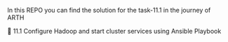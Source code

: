 In this REPO you can find the solution for the task-11.1 in the journey of ARTH

🔰 11.1 Configure Hadoop and start cluster services using Ansible Playbook
